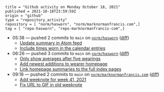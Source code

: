 ```
title = "Github activity on Monday October 18, 2021"
published = 2021-10-18T23:59:59Z
origin = "github"
type = "repository_activity"
repository = [ "norm/hasworn", "norm/marknormanfrancis.com",]
tag = [ "repo-hasworn", "repo-marknormanfrancis-com",]
```

* 05:38 — pushed 2 commits to `main` on [`norm/hasworn`](https://github.com/norm/hasworn) ([diff](https://github.com/norm/hasworn/compare/7b3a1f6aec535fa39458d93b9361cfc4fac3565a..860429a8d30818d15abd43a56defbc0143d53856))
  * [Update summary in Atom feed](https://github.com/norm/hasworn/commit/ecb237211e8c6cd8571715b229f03cf7ca1b7a64)
  * [Include times worn in the calendar entries](https://github.com/norm/hasworn/commit/860429a8d30818d15abd43a56defbc0143d53856)
* 06:26 — pushed 3 commits to `main` on [`norm/hasworn`](https://github.com/norm/hasworn) ([diff](https://github.com/norm/hasworn/compare/860429a8d30818d15abd43a56defbc0143d53856..5a19a19680bce783f154a398ef9fe60d5746d8e7))
  * [Only show averages after five wearings](https://github.com/norm/hasworn/commit/bea39293a0c8b6add6ce3d78328866b038709a4a)
  * [Add newest additions to wearer homepage](https://github.com/norm/hasworn/commit/fe044a3f3a7d514c455aeb51f36a491bb77f57b3)
  * [Link homepage summaries to the full index pages](https://github.com/norm/hasworn/commit/5a19a19680bce783f154a398ef9fe60d5746d8e7)
* 09:18 — pushed 2 commits to `main` on [`norm/marknormanfrancis.com`](https://github.com/norm/marknormanfrancis.com) ([diff](https://github.com/norm/marknormanfrancis.com/compare/171cf4f74ac39be779dfee57dde5566da551cc72..793f3e3a8473c21cb64d11ed17504d59a3341609))
  * [Add weeknote for week 41, 2021](https://github.com/norm/marknormanfrancis.com/commit/a251c2599e70cc20ad01a7acdb29825790dcb2af)
  * [Fix URL to GIF in old weeknote](https://github.com/norm/marknormanfrancis.com/commit/793f3e3a8473c21cb64d11ed17504d59a3341609)
